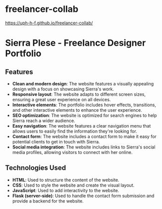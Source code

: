 # freelancer-collab
https://uph-h-f.github.io/freelancer-collab/

# Sierra Plese - Freelance Designer Portfolio

## Features

- **Clean and modern design**: The website features a visually appealing design with a focus on showcasing Sierra's work.
- **Responsive layout**: The website adapts to different screen sizes, ensuring a great user experience on all devices.
- **Interactive elements**: The portfolio includes hover effects, transitions, and other interactive elements to enhance the user experience.
- **SEO optimization**: The website is optimized for search engines to help Sierra reach a wider audience.
- **Easy navigation**: The website features a clear navigation menu that allows users to easily find the information they're looking for.
- **Contact form**: The website includes a contact form to make it easy for potential clients to get in touch with Sierra.
- **Social media integration**: The website includes links to Sierra's social media profiles, allowing visitors to connect with her online.

## Technologies Used

- **HTML**: Used to structure the content of the website.
- **CSS**: Used to style the website and create the visual layout.
- **JavaScript**: Used to add interactivity to the website.
- **Flask (server-side)**: Used to handle the contact form submission and provide a backend for the website.
